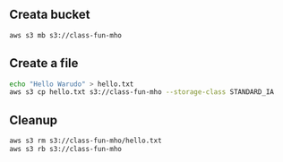 ## Creata bucket

```sh
aws s3 mb s3://class-fun-mho
```

## Create a file
```sh
echo "Hello Warudo" > hello.txt
aws s3 cp hello.txt s3://class-fun-mho --storage-class STANDARD_IA
```

## Cleanup
```sh
aws s3 rm s3://class-fun-mho/hello.txt
aws s3 rb s3://class-fun-mho
```